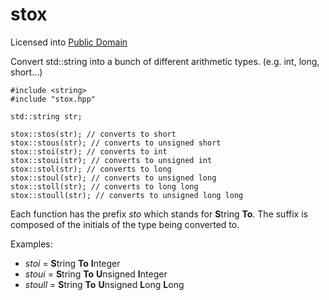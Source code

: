 stox
====
Licensed into [Public Domain](http://unlicense.org/)

Convert std::string into a bunch of different arithmetic types. (e.g. int, long, short...)

    #include <string>
    #include "stox.hpp"
    
    std::string str;
  
    stox::stos(str); // converts to short
    stox::stous(str); // converts to unsigned short
    stox::stoi(str); // converts to int
    stox::stoui(str); // converts to unsigned int
    stox::stol(str); // converts to long
    stox::stoul(str); // converts to unsigned long
    stox::stoll(str); // converts to long long
    stox::stoull(str); // converts to unsigned long long

Each function has the prefix *sto* which stands for **S**tring **To**.
The suffix is composed of the initials of the type being converted to.

Examples:
* *stoi* = **S**tring **To** **I**nteger
* *stoui* = **S**tring **To** **U**nsigned **I**nteger
* *stoull* = **S**tring **To** **U**nsigned **L**ong **L**ong
